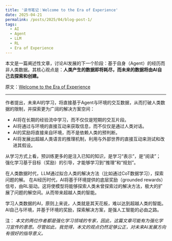 ```yaml
---
title: '读书笔记：Welcome to the Era of Experience'
date: 2025-04-21
permalink: /posts/2025/04/blog-post-1/
tags:
  - AI
  - Agent
  - LLM
  - RL
  - Era of Experience
---
```


本文是一篇阐述性文章，讨论AI发展的下一个阶段：基于自身（Agent）的经历而非人类数据。其核心观点是：**人类产生的数据即将耗尽，而未来的数据将由AI自己去探索和创建。**

原文：[Welcome to the Era of Experience](https://storage.googleapis.com/deepmind-media/Era-of-Experience%20/The%20Era%20of%20Experience%20Paper.pdf)

---

作者提出，未来AI的学习，将直接基于Agent与环境的交互数据，从而打破人类数据的限制，并探索更为广阔的解决方案空间：
* AI将在长期的经验流中学习，而不仅仅是短期的交互片段。
* AI将通过与环境的直接互动来获取信息，而不仅仅是通过人类对话。
* AI的奖励将直接来自环境，而不是依赖人类的预判断。
* AI将发展出超越人类语言的推理机制，利用与外部世界的直接互动来测试和改进其假设。

从学习方式上看，预训练更多的是注入已知的知识，是学习“表示”，是“阅读”；
强化学习基于目标（奖励）的引导，才能够学习到“推理”和“规划”。

在人类数据时代，LLM通过拟合人类的解决方法（比如通过CoT数据学习），探索问题的解。
在AI经历时代，AI将基于环境提供的底层奖励（grounded rewards）信号，由RL驱动。这将使模型将能够探索人类未曾探索过的解决方法，极大的扩展了问题的解空间。从而带来超越人类的智能。

学习人类数据的AI，原则上来说，人类就是其天花板，难以达到超越人类的智能。
AI自己与环境，并基于环境的奖励，探索解决方案，是强人工智能的必由之路。


注：
*本文的两位作者都是强化学习领域的专家，因此，这篇文章可能有为强化学习宣传的意思。尽管如此，我觉得，本文的观点仍然足够公正，对未来AI发展方向有很好的指导意义。*
